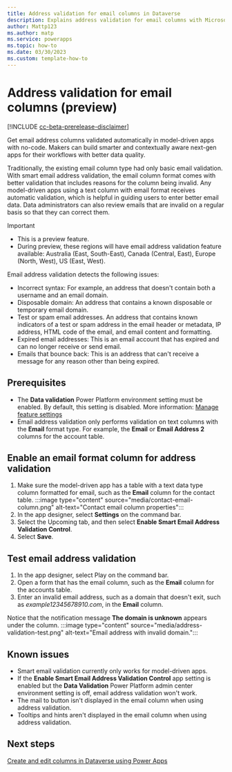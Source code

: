 ```yaml
---
title: Address validation for email columns in Dataverse
description: Explains address validation for email columns with Microsoft Dataverse
author: Mattp123
ms.author: matp
ms.service: powerapps
ms.topic: how-to
ms.date: 03/30/2023
ms.custom: template-how-to
---
```

# Address validation for email columns (preview)

[!INCLUDE [cc-beta-prerelease-disclaimer](../../includes/cc-beta-prerelease-disclaimer.md)]

Get email address columns validated automatically in model-driven apps with no-code. Makers can build smarter and contextually aware next-gen apps for their workflows with better data quality.

Traditionally, the existing email column type had only basic email validation. With smart email address validation, the email column format comes with better validation that includes reasons for the column being invalid. Any model-driven apps using a text column with email format receives automatic validation, which is helpful in guiding users to enter better email data. Data administrators can also review emails that are invalid on a regular basis so that they can correct them.

> [!IMPORTANT]
> - This is a preview feature.
> - During preview, these regions will have email address validation feature available: Australia (East, South-East), Canada (Central, East), Europe (North, West), US (East, West).

Email address validation detects the following issues:

- Incorrect syntax: For example, an address that doesn't contain both a username and an email domain.
- Disposable domain: An address that contains a known disposable or temporary email domain.
- Test or spam email addresses. An address that contains known indicators of a test or spam address in the email header or metadata, IP address, HTML code of the email, and email content and formatting.
- Expired email addresses: This is an email account that has expired and can no longer receive or send email.
- Emails that bounce back: This is an address that can't receive a message for any reason other than being expired.

## Prerequisites

- The **Data validation** Power Platform environment setting must be enabled. By default, this setting is disabled. More information: [Manage feature settings](/power-platform/admin/settings-features) <!-- Update this PPAC article to include this setting-->
- Email address validation only performs validation on text columns with the **Email** format type. For example, the **Email** or **Email Address 2** columns for the account table.

## Enable an email format column for address validation

1. Make sure the model-driven app has a table with a text data type column formatted for email, such as the **Email** column for the contact table.
   :::image type="content" source="media/contact-email-column.png" alt-text="Contact email column properties":::
1. In the app designer, select **Settings** on the command bar.
1. Select the Upcoming tab, and then select **Enable Smart Email Address Validation Control**.
1. Select **Save**.

## Test email address validation

1. In the app designer, select Play on the command bar.
1. Open a form that has the email column, such as the **Email** column for the accounts table.
1. Enter an invalid email address, such as a domain that doesn't exit, such as *example12345678910.com*, in the **Email** column.

Notice that the notification message **The domain is unknown** appears under the column.
:::image type="content" source="media/address-validation-test.png" alt-text="Email address with invalid domain.":::

## Known issues

- Smart email validation currently only works for model-driven apps.
- If the **Enable Smart Email Address Validation Control** app setting is enabled but the **Data Validation** Power Platform admin center environment setting is off, email address validation won't work.
- The mail to button isn't displayed in the email column when using address validation.
- Tooltips and hints aren't displayed in the email column when using address validation.

## Next steps

[Create and edit columns in Dataverse using Power Apps](create-edit-field-portal.md)